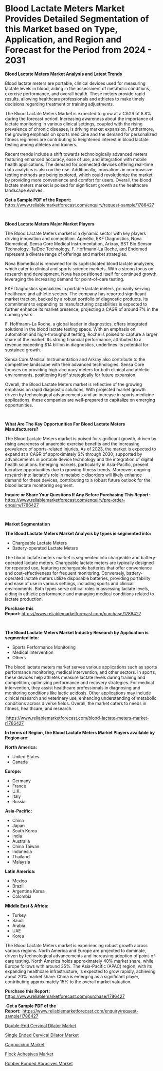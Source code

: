 <p><h1>Blood Lactate Meters Market Provides Detailed Segmentation of this Market based on Type, Application, and Region and Forecast for the Period from 2024 - 2031</h1></p><p><strong>Blood Lactate Meters Market Analysis and Latest Trends</strong></p>
<p><p>Blood lactate meters are portable, clinical devices used for measuring lactate levels in blood, aiding in the assessment of metabolic conditions, exercise performance, and overall health. These meters provide rapid results, allowing healthcare professionals and athletes to make timely decisions regarding treatment or training adjustments.</p><p>The Blood Lactate Meters Market is expected to grow at a CAGR of 8.8% during the forecast period. Increasing awareness about the importance of lactate monitoring in various clinical settings, coupled with the rising prevalence of chronic diseases, is driving market expansion. Furthermore, the growing emphasis on sports medicine and the demand for personalized fitness regimens are contributing to heightened interest in blood lactate testing among athletes and trainers.</p><p>Recent trends include a shift towards technologically advanced meters featuring enhanced accuracy, ease of use, and integration with mobile health applications. The demand for connected devices offering real-time data analytics is also on the rise. Additionally, innovations in non-invasive testing methods are being explored, which could revolutionize the market by providing more convenience and comfort for users. Overall, the blood lactate meters market is poised for significant growth as the healthcare landscape evolves.</p></p>
<p><strong>Get a Sample PDF of the Report:&nbsp;</strong> <a href="https://www.reliablemarketforecast.com/enquiry/request-sample/1786427?utm_campaign=1129&utm_medium=2&utm_source=Github&utm_content=ia&utm_term=09102024&utm_id=blood-lactate-meters">https://www.reliablemarketforecast.com/enquiry/request-sample/1786427</a></p>
<p>&nbsp;</p>
<p><strong>Blood Lactate Meters Major Market Players</strong></p>
<p><p>The Blood Lactate Meters market is a dynamic sector with key players driving innovation and competition. ApexBio, EKF Diagnostics, Nova Biomedical, Sensa Core Medical Instrumentation, Arkray, BST Bio Sensor Technology, TaiDoc Technology, F. Hoffmann-La Roche, and Endomed represent a diverse range of offerings and market strategies.</p><p>Nova Biomedical is renowned for its sophisticated blood lactate analyzers, which cater to clinical and sports science markets. With a strong focus on research and development, Nova has positioned itself for continued growth, leveraging the increasing demand for point-of-care testing.</p><p>EKF Diagnostics specializes in portable lactate meters, primarily serving healthcare and athletic sectors. The company has reported significant market traction, backed by a robust portfolio of diagnostic products. Its commitment to expanding its manufacturing capabilities is expected to further enhance its market presence, projecting a CAGR of around 7% in the coming years.</p><p>F. Hoffmann-La Roche, a global leader in diagnostics, offers integrated solutions in the blood lactate testing space. With an emphasis on automation and high-throughput testing, Roche is poised to capture a larger share of the market. Its strong financial performance, attributed to a revenue exceeding $14 billion in diagnostics, underlines its potential for sustained growth.</p><p>Sensa Core Medical Instrumentation and Arkray also contribute to the competitive landscape with their advanced technologies. Sensa Core focuses on providing high-accuracy meters for both clinical and athletic environments, positioning itself strategically for future expansion.</p><p>Overall, the Blood Lactate Meters market is reflective of the growing emphasis on rapid diagnostic solutions. With projected market growth driven by technological advancements and an increase in sports medicine applications, these companies are well-prepared to capitalize on emerging opportunities.</p></p>
<p>&nbsp;</p>
<p><strong>What Are The Key Opportunities For Blood Lactate Meters Manufacturers?</strong></p>
<p><p>The Blood Lactate Meters market is poised for significant growth, driven by rising awareness of anaerobic exercise benefits and the increasing prevalence of sports-related injuries. As of 2023, the market is expected to expand at a CAGR of approximately 6% through 2030, supported by advancements in portable device technology and the integration of digital health solutions. Emerging markets, particularly in Asia-Pacific, present lucrative opportunities due to growing fitness trends. Moreover, ongoing research into lactate's role in metabolic disorders will likely enhance demand for these devices, contributing to a robust future outlook for the blood lactate monitoring segment.</p></p>
<p><strong>Inquire or Share Your Questions If Any Before Purchasing This Report:</strong> <a href="https://www.reliablemarketforecast.com/enquiry/pre-order-enquiry/1786427?utm_campaign=1129&utm_medium=2&utm_source=Github&utm_content=ia&utm_term=09102024&utm_id=blood-lactate-meters">https://www.reliablemarketforecast.com/enquiry/pre-order-enquiry/1786427</a></p>
<p>&nbsp;</p>
<p><strong>Market Segmentation</strong></p>
<p><strong>The Blood Lactate Meters Market Analysis by types is segmented into:</strong></p>
<p><ul><li>Chargeable Lactate Meters</li><li>Battery-operated Lactate Meters</li></ul></p>
<p><p>The blood lactate meters market is segmented into chargeable and battery-operated lactate meters. Chargeable lactate meters are typically designed for repeated use, featuring rechargeable batteries that offer convenience and cost-effectiveness for frequent monitoring. Conversely, battery-operated lactate meters utilize disposable batteries, providing portability and ease of use in various settings, including sports and clinical environments. Both types serve critical roles in assessing lactate levels, aiding in athletic performance and managing medical conditions related to lactate production.</p></p>
<p><strong>Purchase this Report:&nbsp;</strong><a href="https://www.reliablemarketforecast.com/purchase/1786427?utm_campaign=1129&utm_medium=2&utm_source=Github&utm_content=ia&utm_term=09102024&utm_id=blood-lactate-meters">https://www.reliablemarketforecast.com/purchase/1786427</a></p>
<p>&nbsp;</p>
<p><strong>The Blood Lactate Meters Market Industry Research by Application is segmented into:</strong></p>
<p><ul><li>Sports Performance Monitoring</li><li>Medical Intervention</li><li>Others</li></ul></p>
<p><p>The blood lactate meters market serves various applications such as sports performance monitoring, medical intervention, and other sectors. In sports, these devices help athletes measure lactate levels during training and competition, optimizing performance and recovery strategies. For medical intervention, they assist healthcare professionals in diagnosing and monitoring conditions like lactic acidosis. Other applications may include clinical research and veterinary use, enhancing understanding of metabolic conditions across diverse fields. Overall, the market caters to needs in fitness, healthcare, and research.</p></p>
<p><a href="https://www.reliablemarketforecast.com/blood-lactate-meters-market-r1786427?utm_campaign=1129&utm_medium=2&utm_source=Github&utm_content=ia&utm_term=09102024&utm_id=blood-lactate-meters">&nbsp;https://www.reliablemarketforecast.com/blood-lactate-meters-market-r1786427</a></p>
<p><strong>In terms of Region, the Blood Lactate Meters Market Players available by Region are:</strong></p>
<p>
    <p> <strong> North America: </strong>
        <ul>
            <li>United States</li>
            <li>Canada</li>
        </ul>
        </p> 
    <p> <strong> Europe: </strong>
        <ul>
            <li>Germany</li>
            <li>France</li>
            <li>U.K.</li>
            <li>Italy</li>
            <li>Russia</li>
        </ul>
        </p> 
    <p> <strong> Asia-Pacific: </strong>
        <ul>
            <li>China</li>
            <li>Japan</li>
            <li>South Korea</li>
            <li>India</li>
            <li>Australia</li>
            <li>China Taiwan</li>
            <li>Indonesia</li>
            <li>Thailand</li>
            <li>Malaysia</li>
        </ul>
        </p> 
    <p> <strong> Latin America: </strong>
        <ul>
            <li>Mexico</li>
            <li>Brazil</li>
            <li>Argentina Korea</li>
            <li>Colombia</li>
        </ul>
        </p> 
    <p> <strong> Middle East & Africa: </strong>
        <ul>
            <li>Turkey</li>
            <li>Saudi</li>
            <li>Arabia</li>
            <li>UAE</li>
            <li>Korea</li>
        </ul>
    </p>
    </p>
<p><p>The Blood Lactate Meters market is experiencing robust growth across various regions. North America and Europe are projected to dominate, driven by technological advancements and increasing adoption of point-of-care testing. North America holds approximately 40% market share, while Europe follows with around 35%. The Asia-Pacific (APAC) region, with its expanding healthcare infrastructure, is expected to grow rapidly, achieving about 20% market share. China is emerging as a significant player, contributing approximately 15% to the overall market valuation.</p></p>
<p><strong>Purchase this Report: </strong><a href="https://www.reliablemarketforecast.com/purchase/1786427?utm_campaign=1129&utm_medium=2&utm_source=Github&utm_content=ia&utm_term=09102024&utm_id=blood-lactate-meters">https://www.reliablemarketforecast.com/purchase/1786427</a></p>
<p>&nbsp;<strong>Get a Sample PDF of the Report:&nbsp;&nbsp;</strong><a href="https://www.reliablemarketforecast.com/enquiry/request-sample/1786427?utm_campaign=1129&utm_medium=2&utm_source=Github&utm_content=ia&utm_term=09102024&utm_id=blood-lactate-meters">https://www.reliablemarketforecast.com/enquiry/request-sample/1786427</a></p>
<p><strong></strong></p>
<p><p><a href="https://github.com/fratgqppizur/Market-Research-Report-List-1/blob/main/double-end-cervical-dilator-market.md?utm_campaign=1129&utm_medium=2&utm_source=Github&utm_content=ia&utm_term=09102024&utm_id=blood-lactate-meters">Double-End Cervical Dilator Market</a></p><p><a href="https://github.com/stoudhslucenau6/Market-Research-Report-List-1/blob/main/single-ended-cervical-dilator-market.md?utm_campaign=1129&utm_medium=2&utm_source=Github&utm_content=ia&utm_term=09102024&utm_id=blood-lactate-meters">Single Ended Cervical Dilator Market</a></p><p><a href="https://issuu.com/reportprime-2/docs/cappuccino-market-size-2030.pptx_8de219b0579c2f?utm_campaign=1129&utm_medium=2&utm_source=Github&utm_content=ia&utm_term=09102024&utm_id=blood-lactate-meters">Cappuccino Market</a></p><p><a href="https://www.linkedin.com/pulse/what-innovations-market-trends-shaping-flock-adhesives-fta1e?utm_campaign=1129&utm_medium=2&utm_source=Github&utm_content=ia&utm_term=09102024&utm_id=blood-lactate-meters">Flock Adhesives Market</a></p><p><a href="https://www.linkedin.com/pulse/rubber-bonded-abrasives-market-forecast-global-trends-analysis-hwtuf?trackingId=n82axkpiSvOIqaURkonNDQ%3D%3D&utm_campaign=1129&utm_medium=2&utm_source=Github&utm_content=ia&utm_term=09102024&utm_id=blood-lactate-meters">Rubber Bonded Abrasives Market</a></p></p>